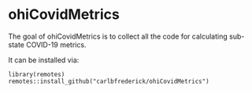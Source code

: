 
# ohiCovidMetrics

<!-- badges: start -->
<!-- badges: end -->

The goal of ohiCovidMetrics is to collect all the code for calculating sub-state COVID-19 metrics.

It can be installed via:

```
library(remotes)
remotes::install_github("carlbfrederick/ohiCovidMetrics")
```
